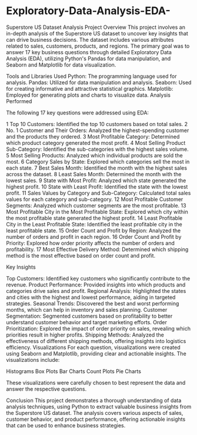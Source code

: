 # Exploratory-Data-Analysis-EDA-
Superstore US Dataset Analysis
Project Overview
This project involves an in-depth analysis of the Superstore US dataset to uncover 
key insights that can drive business decisions. The dataset includes various attributes related to sales, 
customers, products, and regions. The primary goal was to answer 17 key business questions through detailed 
Exploratory Data Analysis (EDA), utilizing Python's Pandas for data manipulation, and Seaborn and Matplotlib for data visualization.

Tools and Libraries Used
Python: The programming language used for analysis.
Pandas: Utilized for data manipulation and analysis.
Seaborn: Used for creating informative and attractive statistical graphics.
Matplotlib: Employed for generating plots and charts to visualize data.
Analysis Performed

The following 17 key questions were addressed using EDA:

1 Top 10 Customers: Identified the top 10 customers based on total sales.
2 No. 1 Customer and Their Orders: Analyzed the highest-spending customer and the products they ordered.
3 Most Profitable Category: Determined which product category generated the most profit.
4 Most Selling Product Sub-Category: Identified the sub-categories with the highest sales volume.
5 Most Selling Products: Analyzed which individual products are sold the most.
6 Category Sales by State: Explored which categories sell the most in each state.
7 Best Sales Month: Identified the month with the highest sales across the dataset.
8 Least Sales Month: Determined the month with the lowest sales.
9 State with Most Profit: Analyzed which state generated the highest profit.
10 State with Least Profit: Identified the state with the lowest profit.
11 Sales Values by Category and Sub-Category: Calculated total sales values for each category and sub-category.
12 Most Profitable Customer Segments: Analyzed which customer segments are the most profitable.
13 Most Profitable City in the Most Profitable State: Explored which city within the most profitable state generated the highest profit.
14 Least Profitable City in the Least Profitable State: Identified the least profitable city in the least profitable state.
15 Order Count and Profit by Region: Analyzed the number of orders and profit in each region.
16 Order Count and Profit by Priority: Explored how order priority affects the number of orders and profitability.
17 Most Effective Delivery Method: Determined which shipping method is the most effective based on order count and profit.

Key Insights

Top Customers: Identified key customers who significantly contribute to the revenue.
Product Performance: Provided insights into which products and categories drive sales and profit.
Regional Analysis: Highlighted the states and cities with the highest and lowest performance, aiding in targeted strategies.
Seasonal Trends: Discovered the best and worst performing months, which can help in inventory and sales planning.
Customer Segmentation: Segmented customers based on profitability to better understand customer behavior and target marketing efforts.
Order Prioritization: Explored the impact of order priority on sales, revealing which priorities result in higher profits.
Shipping Methods: Analyzed the effectiveness of different shipping methods, offering insights into logistics efficiency.
Visualizations
For each question, visualizations were created using Seaborn and Matplotlib, providing clear and actionable insights. The visualizations include:

Histograms
Box Plots
Bar Charts
Count Plots
Pie Charts

These visualizations were carefully chosen to best represent the data and answer the respective questions.

Conclusion
This project demonstrates a thorough understanding of data analysis techniques, using Python to extract valuable business insights from the Superstore US dataset. The analysis covers various aspects of sales, customer behavior, and product performance, offering actionable insights that can be used to enhance business strategies.

